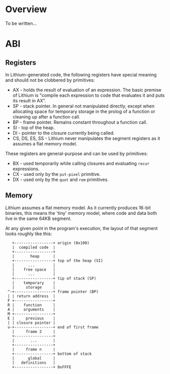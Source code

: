 # Overview

To be written...

# ABI

## Registers

In Lithium-generated code, the following registers have special meaning and should not be clobbered by primitives:

- AX - holds the result of evaluation of an expression. The basic premise of Lithium is "compile each expression to code that evaluates it and puts its result in AX".
- SP - stack pointer. In general not manipulated directly, except when allocating space for temporary storage in the prolog of a function or cleaning up after a function call.
- BP - frame pointer. Remains constant throughout a function call.
- SI - top of the heap.
- DI - pointer to the closure currently being called.
- CS, DS, ES, SS - Lithium never manipulates the segment registers as it assumes a flat memory model.

These registers are general-purpose and can be used by primitives:

- BX - used temporarily while calling closures and evaluating `recur` expressions.
- CX - used only by the `put-pixel` primitive.
- DX - used only by the `quot` and `rem` primitives.

## Memory

Lithium assumes a flat memory model. As it currently produces 16-bit binaries, this means the 'tiny' memory model, where code and data both live in the same 64KB segment.

At any given point in the program's execution, the layout of that segment looks roughly like this:

       +-----------------+ origin (0x100)
       |  compiled code  |
       +-----------------+
       |       heap      |
       +-----------------+ top of the heap (SI)
       |      ...        |
       |    free space   |
       |      ...        |
       +-----------------+ tip of stack (SP)
       |    temporary    |
       |     storage     |
     ^-+-----------------+ frame pointer (BP)
     | | return address  |
     F +-----------------+
     R |    function     |
     A |    arguments    |
     M +-----------------+
     E |     previous    |
     | | closure pointer |
     v-+-----------------+ end of first frame
       |     frame 2     |
       +-----------------+
       |       ...       |
       +-----------------+
       |     frame n     |
       +-----------------+ bottom of stack
       |      global     |
       |   definitions   |
       +-----------------+ 0xFFFE
